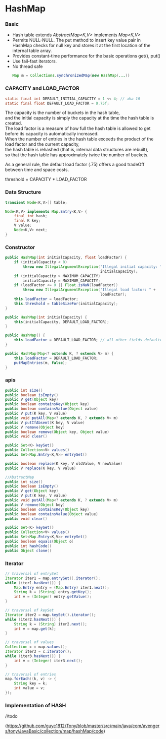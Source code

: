 # HashMap

### Basic

* Hash table extends *AbstractMap<K,V>* implements *Map<K,V>*
* Permits NULL-NULL.
    The put method to insert key value pair in HashMap checks for null key and stores it at the first location of the internal table array. 
* Provides constant-time performance for the basic operations get(), put()
* Use fail-fast iterators.
* No thread safe
    ```java
    Map m = Collections.synchronizedMap(new HashMap(...))
    ```


### CAPACITY and LOAD_FACTOR

```java
static final int DEFAULT_INITIAL_CAPACITY = 1 << 4; // aka 16
static final float DEFAULT_LOAD_FACTOR = 0.75f;
```

The capacity is the number of buckets in the hash table, <br>
and the initial capacity is simply the capacity at the time the hash table is created.  <br>
The load factor is a measure of how full the hash table is allowed to get before its capacity is automatically increased.  <br>
When the number of entries in the hash table exceeds the product of the load factor and the current capacity, <br>
the hash table is rehashed (that is, internal data structures are rebuilt), <br>
so that the hash table has approximately twice the number of buckets.<br>

As a general rule, the default load factor (.75) offers a good tradeOff between time and space costs. 

threshold = CAPACITY * LOAD_FACTOR

### Data Structure

```java
transient Node<K,V>[] table;

Node<K,V> implements Map.Entry<K,V> {
    final int hash;
    final K key;
    V value;
    Node<K,V> next;
}
```


### Constructor

```java
public HashMap(int initialCapacity, float loadFactor) {
    if (initialCapacity < 0)
        throw new IllegalArgumentException("Illegal initial capacity: " +
                                           initialCapacity);
    if (initialCapacity > MAXIMUM_CAPACITY)
        initialCapacity = MAXIMUM_CAPACITY;
    if (loadFactor <= 0 || Float.isNaN(loadFactor))
        throw new IllegalArgumentException("Illegal load factor: " +
                                           loadFactor);
    this.loadFactor = loadFactor;
    this.threshold = tableSizeFor(initialCapacity);
}

public HashMap(int initialCapacity) {
    this(initialCapacity, DEFAULT_LOAD_FACTOR);
}

public HashMap() {
    this.loadFactor = DEFAULT_LOAD_FACTOR; // all other fields defaulted
}

public HashMap(Map<? extends K, ? extends V> m) {
    this.loadFactor = DEFAULT_LOAD_FACTOR;
    putMapEntries(m, false);
}
```


### apis

```java
public int size()
public boolean isEmpty()
public V get(Object key)
public boolean containsKey(Object key)
public boolean containsValue(Object value) 
public V put(K key, V value)
public void putAll(Map<? extends K, ? extends V> m)
public V putIfAbsent(K key, V value)
public V remove(Object key) 
public boolean remove(Object key, Object value)
public void clear()

public Set<K> keySet()
public Collection<V> values()
public Set<Map.Entry<K,V>> entrySet()

public boolean replace(K key, V oldValue, V newValue) 
public V replace(K key, V value)

//AbstractMap
public int size()
public boolean isEmpty()
public V get(Object key)
public V put(K key, V value)
public void putAll(Map<? extends K, ? extends V> m)
public V remove(Object key) 
public boolean containsKey(Object key)
public boolean containsValue(Object value) 
public void clear()

public Set<K> keySet()
public Collection<V> values()
public Set<Map.Entry<K,V>> entrySet()
public boolean equals(Object o) 
public int hashCode()
public Object clone() 
```


### Iterator

```java
// traversal of entrySet
Iterator iter1 = map.entrySet().iterator();
while (iter1.hasNext()) {
    Map.Entry entry = (Map.Entry) iter1.next();
    String k = (String) entry.getKey();
    int v = (Integer) entry.getValue();
}

// traversal of keySet
Iterator iter2 = map.keySet().iterator();
while (iter2.hasNext()) {
    String k = (String) iter2.next();
    int v = map.get(k);
}

// traversal of values
Collection c = map.values();
Iterator iter3 = c.iterator();
while (iter3.hasNext()) {
    int v = (Integer) iter3.next();
}

// traversal of entries
map.forEach((k, v) -> {
    String key = k;
    int value = v;
});
```


### Implementation of HASH

//todo


(https://github.com/guyc1812/Tony/blob/master/src/main/java/com/avengers/tony/JavaBasic/collection/map/hashMap/code)
